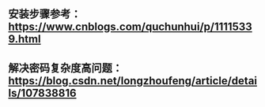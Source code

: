 


## 安装步骤参考： https://www.cnblogs.com/quchunhui/p/11115339.html

## 解决密码复杂度高问题： https://blog.csdn.net/longzhoufeng/article/details/107838816
